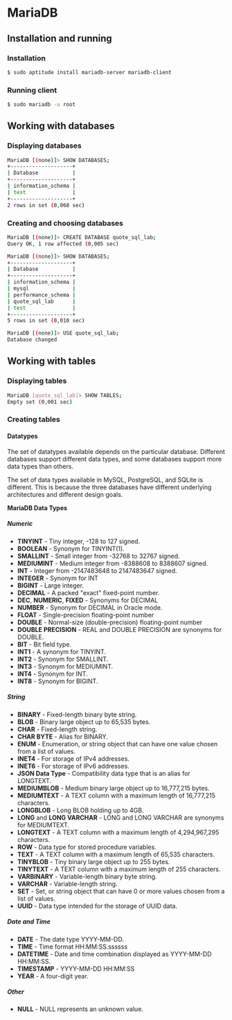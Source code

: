 # MariaDB

## Installation and running

### Installation

```bash
$ sudo aptitude install mariadb-server mariadb-client
```

### Running client

```bash
$ sudo mariadb -u root
```

## Working with databases

### Displaying databases

```bash
MariaDB [(none)]> SHOW DATABASES;
+--------------------+
| Database           |
+--------------------+
| information_schema |
| test               |
+--------------------+
2 rows in set (0,068 sec)

```

### Creating and choosing databases

```bash
MariaDB [(none)]> CREATE DATABASE quote_sql_lab;
Query OK, 1 row affected (0,005 sec)

MariaDB [(none)]> SHOW DATABASES;
+--------------------+
| Database           |
+--------------------+
| information_schema |
| mysql              |
| performance_schema |
| quote_sql_lab      |
| test               |
+--------------------+
5 rows in set (0,010 sec)

MariaDB [(none)]> USE quote_sql_lab;
Database changed
```

## Working with tables

### Displaying tables

```bash
MariaDB [quote_sql_lab]> SHOW TABLES;
Empty set (0,001 sec)

```

### Creating tables

#### Datatypes

The set of datatypes available depends on the particular database. Different databases support different data types, and some databases support more data types than others.

The set of data types available in MySQL, PostgreSQL, and SQLite is different. This is because the three databases have different underlying architectures and different design goals.

**MariaDB Data Types**

##### Numeric

* **TINYINT** - Tiny integer, -128 to 127 signed.
* **BOOLEAN** - Synonym for TINYINT(1).
* **SMALLINT** - Small integer from -32768 to 32767 signed.
* **MEDIUMINT** - Medium integer from -8388608 to 8388607 signed.
* **INT** - Integer from -2147483648 to 2147483647 signed.
* **INTEGER** - Synonym for INT
* **BIGINT** - Large integer.
* **DECIMAL** - A packed "exact" fixed-point number.
* **DEC**, **NUMERIC**, **FIXED** - Synonyms for DECIMAL
* **NUMBER** - Synonym for DECIMAL in Oracle mode.
* **FLOAT** - Single-precision floating-point number
* **DOUBLE** - Normal-size (double-precision) floating-point number
* **DOUBLE PRECISION** - REAL and DOUBLE PRECISION are synonyms for DOUBLE.
* **BIT** - Bit field type.
* **INT1** - A synonym for TINYINT.
* **INT2** - Synonym for SMALLINT.
* **INT3** - Synonym for MEDIUMINT.
* **INT4** - Synonym for INT.
* **INT8** - Synonym for BIGINT.

##### String

* **BINARY** - Fixed-length binary byte string.
* **BLOB** - Binary large object up to 65,535 bytes.
* **CHAR** - Fixed-length string.
* **CHAR BYTE** - Alias for BINARY.
* **ENUM** - Enumeration, or string object that can have one value chosen from a list of values.
* **INET4** - For storage of IPv4 addresses.
* **INET6** - For storage of IPv6 addresses.
* **JSON Data Type** - Compatibility data type that is an alias for LONGTEXT.
* **MEDIUMBLOB** - Medium binary large object up to 16,777,215 bytes.
* **MEDIUMTEXT** - A TEXT column with a maximum length of 16,777,215 characters.
* **LONGBLOB** - Long BLOB holding up to 4GB.
* **LONG** and **LONG VARCHAR** - LONG and LONG VARCHAR are synonyms for MEDIUMTEXT.
* **LONGTEXT** - A TEXT column with a maximum length of 4,294,967,295 characters.
* **ROW** - Data type for stored procedure variables.
* **TEXT** - A TEXT column with a maximum length of 65,535 characters.
* **TINYBLOB** - Tiny binary large object up to 255 bytes.
* **TINYTEXT** - A TEXT column with a maximum length of 255 characters.
* **VARBINARY** - Variable-length binary byte string.
* **VARCHAR** - Variable-length string.
* **SET** - Set, or string object that can have 0 or more values chosen from a list of values.
* **UUID** - Data type intended for the storage of UUID data.

##### Date and Time

* **DATE** - The date type YYYY-MM-DD.
* **TIME** - Time format HH:MM:SS.ssssss
* **DATETIME** - Date and time combination displayed as YYYY-MM-DD HH:MM:SS.
* **TIMESTAMP** - YYYY-MM-DD HH:MM:SS
* **YEAR** - A four-digit year.

##### Other

* **NULL** - NULL represents an unknown value.
